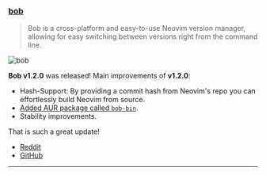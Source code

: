 <h3 id="update-bob">
    <a href="#update-bob">
        <span class="icon-text">
            <span class="icon">
                <i class="fa-solid fa-book"></i>
            </span>
            <span>bob</span>
        </span>
    </a>
</h3>

> Bob is a cross-platform and easy-to-use Neovim version manager, allowing for easy switching between versions right
> from the command line.

![bob](https://user-images.githubusercontent.com/33547558/164478344-2707eb41-5b26-452e-ba05-c18282a3503a.gif)

**Bob v1.2.0** was released! Main improvements of **v1.2.0**:

- Hash-Support: By providing a commit hash from Neovim's repo you can effortlessly build Neovim from source.
- [Added AUR package called `bob-bin`](https://aur.archlinux.org/packages/bob-bin).
- Stability improvements.

That is such a great update!

- [Reddit](https://www.reddit.com/r/neovim/comments/yieu0l/bob_v120_has_been_released/)
- [GitHub](https://github.com/MordechaiHadad/bob)

---
